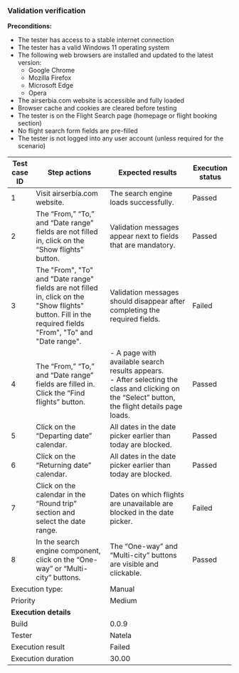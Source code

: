 ### Validation verification<br>

**Preconditions:**
- The tester has access to a stable internet connection
- The tester has a valid Windows 11 operating system
- The following web browsers are installed and updated to the latest version:
    - Google Chrome
    - Mozilla Firefox
    - Microsoft Edge
    - Opera
- The airserbia.com website is accessible and fully loaded
- Browser cache and cookies are cleared before testing
- The tester is on the Flight Search page (homepage or flight booking section)
- No flight search form fields are pre-filled
- The tester is not logged into any user account (unless required for the scenario)<br>


<table aria-label="Tabela przykładowa">
  <thead>
    <tr>
      <th>Test case ID</th>
      <th>Step actions</th>
      <th>Expected results</th>
      <th>Execution status</th>
    </tr>
  </thead>
  <tbody>
    <!-- Wiersze 1–10: po 4 komórki -->
    <tr><td>1</td><td>Visit airserbia.com website.</td><td>The search engine loads successfully.</td><td>Passed</td></tr>
    <tr><td>2</td><td>The “From,” “To,” and “Date range” fields are not filled in, click on the “Show flights” button.</td><td>Validation messages appear next to fields that are mandatory.</td><td>Passed</td></tr>
    <tr><td>3</td><td>The "From", "To" and "Date range" fields are not filled in, click on the "Show flights" button. Fill in the required fields "From", "To" and "Date range".</td><td>Validation messages should disappear after completing the required fields.</td><td>Failed</td></tr>
    <tr><td>4</td><td>The “From,” “To,” and “Date range” fields are filled in. Click the “Find flights” button.</td><td>- A page with available search results appears.<br>- After selecting the class and clicking on the “Select” button, the flight details page loads. </td><td>Passed</td></tr>
    <tr><td>5</td><td>Click on the “Departing date” calendar.</td><td>All dates in the date picker earlier than today are blocked.</td><td>Passed</td></tr>
    <tr><td>6</td><td>Click on the “Returning date” calendar.</td><td>All dates in the date picker earlier than today are blocked.</td><td>Passed</td></tr>
    <tr><td>7</td><td>Click on the calendar in the “Round trip” section and select the date range.</td><td>Dates on which flights are unavailable are blocked in the date picker.</td><td>Failed</td></tr>
    <tr><td>8</td><td>In the search engine component, click on the “One-way” or “Multi-city” buttons.</td><td>The “One-way” and “Multi-city” buttons are visible and clickable.</td><td>Passed</td></tr>
    <tr><td colspan="2">Execution type:</td><td colspan="2">Manual</td></tr>
    <tr><td colspan="2">Priority</td><td colspan="2">Medium</td></tr>
    <tr><td colspan="2"><b>Execution details<b></td><td colspan="2"></td></tr>
    <tr><td colspan="2">Build</td><td colspan="2">0.0.9</td></tr>
    <tr><td colspan="2">Tester</td><td colspan="2">Natela</td></tr>
    <tr><td colspan="2">Execution result</td><td colspan="2">Failed</td></tr>
    <tr><td colspan="2">Execution duration</td><td colspan="2">30.00</td></tr>
  </tbody>
</table>

